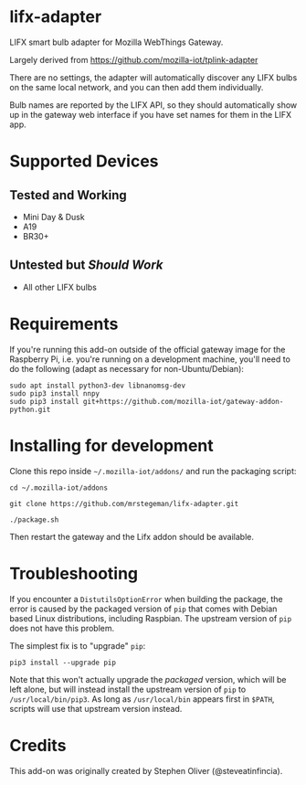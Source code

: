 # lifx-adapter

LIFX smart bulb adapter for Mozilla WebThings Gateway.

Largely derived from https://github.com/mozilla-iot/tplink-adapter

There are no settings, the adapter will automatically discover any LIFX bulbs on the same local network, and you can then add them individually.

Bulb names are reported by the LIFX API, so they should automatically show up in the gateway web interface if you have set names for them in the LIFX app.

# Supported Devices

## Tested and Working

* Mini Day & Dusk
* A19
* BR30+

## Untested but _Should Work_
 
* All other LIFX bulbs

# Requirements

If you're running this add-on outside of the official gateway image for the Raspberry Pi, i.e. you're running on a development machine, you'll need to do the following (adapt as necessary for non-Ubuntu/Debian):

```
sudo apt install python3-dev libnanomsg-dev
sudo pip3 install nnpy
sudo pip3 install git+https://github.com/mozilla-iot/gateway-addon-python.git
```


# Installing for development

Clone this repo inside `~/.mozilla-iot/addons/` and run the packaging script:

```
cd ~/.mozilla-iot/addons

git clone https://github.com/mrstegeman/lifx-adapter.git

./package.sh
```

Then restart the gateway and the Lifx addon should be available. 

# Troubleshooting

If you encounter a `DistutilsOptionError` when building the package, the error
is caused by the packaged version of `pip` that comes with Debian based Linux
distributions, including Raspbian.  The upstream version of `pip` does not have
this problem.

The simplest fix is to "upgrade" `pip`:

    pip3 install --upgrade pip

Note that this won't actually upgrade the *packaged* version, which will be left
alone, but will instead install the upstream version of `pip` to
`/usr/local/bin/pip3`. As long as `/usr/local/bin` appears first in `$PATH`,
scripts will use that upstream version instead.

# Credits

This add-on was originally created by Stephen Oliver (@steveatinfincia).
